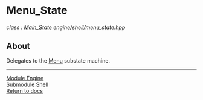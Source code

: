 # Menu_State
*class : [Main_State](main_state.md)*
*engine/shell/menu_state.hpp*

## About
Delegates to the [Menu](../../ui/menu/menu.md) substate machine.

---

[Module Engine](../engine.md)  
[Submodule Shell](shell.md)  
[Return to docs](../../docs.md)